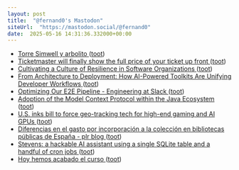 ```yaml
---
layout: post
title:  "@fernand0's Mastodon"
siteUrl:  "https://mastodon.social/@fernand0"
date:  2025-05-16 14:31:36.332000+00:00
---
```

*  [Torre Simwell y arbolito ](https://www.flickr.com/photos/fernand0/54479494124) ([toot](https://mastodon.social/@fernand0/114517992821840829))
*  [Ticketmaster will finally show the full price of your ticket up front ](https://www.theverge.com/news/665087/ticketmaster-all-in-prices-junk-fee) ([toot](https://mastodon.social/@fernand0/114517923272282990))
*  [Cultivating a Culture of Resilience in Software Organizations ](https://www.infoq.com/news/2025/05/resilience-software-organization) ([toot](https://mastodon.social/@fernand0/114517719114431570))
*  [From Architecture to Deployment: How AI-Powered Toolkits Are Unifying Developer Workflows ](https://www.infoq.com/news/2025/05/ai-toolkit-unify-workflows) ([toot](https://mastodon.social/@fernand0/114517539252434215))
*  [Optimizing Our E2E Pipeline - Engineering at Slack ](https://slack.engineering/speedup-e2e-testing) ([toot](https://mastodon.social/@fernand0/114517178548223017))
*  [Adoption of the Model Context Protocol within the Java Ecosystem ](https://www.infoq.com/news/2025/05/mcp-within-java-ecosystem) ([toot](https://mastodon.social/@fernand0/114517071959249575))
*  [U.S. inks bill to force geo-tracking tech for high-end gaming and AI GPUs ](https://www.tomshardware.com/pc-components/gpus/u-s-inks-bill-to-force-geo-tracking-tech-for-gpus-and-servers-high-end-gaming-gpus-also-subject-to-trackin) ([toot](https://mastodon.social/@fernand0/114516730009073922))
*  [Diferencias en el gasto por incorporación a la colección en bibliotecas públicas de España - plr blog ](https://pedrolr.es/blog/diferencias-en-el-gasto-por-incorporacion-a-la-coleccion-en-bibliotecas-publicas-de-espana) ([toot](https://mastodon.social/@fernand0/114516609385184869))
*  [Stevens: a hackable AI assistant using a single SQLite table and a handful of cron jobs ](https://www.geoffreylitt.com/2025/04/12/how-i-made-a-useful-ai-assistant-with-one-sqlite-table-and-a-handful-of-cron-job) ([toot](https://mastodon.social/@fernand0/114514885981049876))
*  [Hoy hemos acabado el curso ](https://mastodon.social/@fernand0/114513009585631398) ([toot](https://mastodon.social/@fernand0/114513009585631398))
